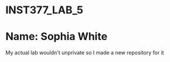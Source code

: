 # INST377_LAB_5
# Name: Sophia White
My actual lab wouldn't unprivate so I made a new repository for it
